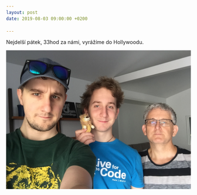 ```yaml
---
layout: post
date: 2019-08-03 09:00:00 +0200

---
```

Nejdelší pátek, 33hod za námi, vyrážíme do Hollywoodu.

![](/fotky-amerika/AD8E6BAD-BB76-4518-9E55-34DC17CDD8B0.jpeg)